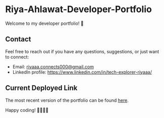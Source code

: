 # Riya-Ahlawat-Developer-Portfolio

Welcome to my developer portfolio! 🚀

## Contact

Feel free to reach out if you have any questions, suggestions, or just want to connect:

- Email: riyaaa.connects000@gmail.com
- LinkedIn profile: https://www.linkedin.com/in/tech-explorer-riyaaa/

## Current Deployed Link

The most recent version of the portfolio can be found [here](https://tech-explorer-riyaaa.github.io//).

Happy coding! 👩‍💻👨‍💻
